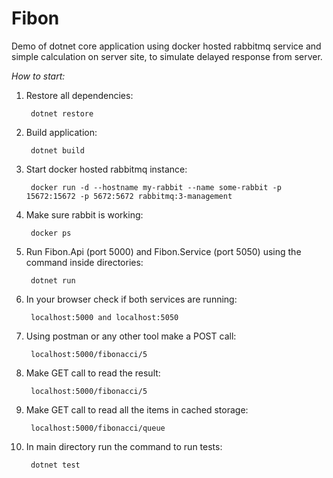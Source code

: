# Fibon
Demo of dotnet core application using docker hosted rabbitmq service and simple calculation on server site, to simulate delayed response from server.

*How to start:*
1. Restore all dependencies:

        dotnet restore
2. Build application:

        dotnet build
3. Start docker hosted rabbitmq instance:

        docker run -d --hostname my-rabbit --name some-rabbit -p 15672:15672 -p 5672:5672 rabbitmq:3-management
4. Make sure rabbit is working:

        docker ps
5. Run Fibon.Api (port 5000) and Fibon.Service (port 5050) using the command inside directories:

        dotnet run
6. In your browser check if both services are running:

        localhost:5000 and localhost:5050        
6. Using postman or any other tool make a POST call:

        localhost:5000/fibonacci/5
7. Make GET call to read the result:

        localhost:5000/fibonacci/5
8. Make GET call to read all the items in cached storage:

        localhost:5000/fibonacci/queue

9. In main directory run the command to run tests:

        dotnet test
